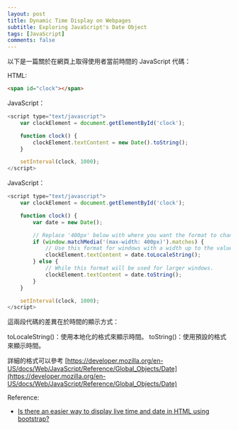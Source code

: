 ```yaml
---
layout: post
title: Dynamic Time Display on Webpages
subtitle: Exploring JavaScript's Date Object
tags: [JavaScript]
comments: false
---
```


以下是一篇關於在網頁上取得使用者當前時間的 JavaScript 代碼：

HTML:

```html
<span id="clock"></span>
```

JavaScript：

```javascript
<script type="text/javascript">
    var clockElement = document.getElementById('clock');

    function clock() {
        clockElement.textContent = new Date().toString();
    }

    setInterval(clock, 1000);
</script>
```

JavaScript：

```javascript
<script type="text/javascript">
    var clockElement = document.getElementById('clock');

    function clock() {
        var date = new Date();

        // Replace '400px' below with where you want the format to change.
        if (window.matchMedia('(max-width: 400px)').matches) {
            // Use this format for windows with a width up to the value above.
            clockElement.textContent = date.toLocaleString();
        } else {
            // While this format will be used for larger windows.
            clockElement.textContent = date.toString();
        }
    }

    setInterval(clock, 1000);
</script>
```

這兩段代碼的差異在於時間的顯示方式：

toLocaleString()：使用本地化的格式來顯示時間。
toString()：使用預設的格式來顯示時間。

詳細的格式可以參考 [https://developer.mozilla.org/en-US/docs/Web/JavaScript/Reference/Global_Objects/Date](https://developer.mozilla.org/en-US/docs/Web/JavaScript/Reference/Global_Objects/Date)

Reference: 
+ [Is there an easier way to display live time and date in HTML using bootstrap?](https://stackoverflow.com/questions/61280319/is-there-an-easier-way-to-display-live-time-and-date-in-html-using-bootstrap)